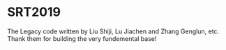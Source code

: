 # SRT2019
The Legacy code written by Liu Shiji, Lu Jiachen and Zhang Genglun, etc. Thank them for building the very fundemental base!
